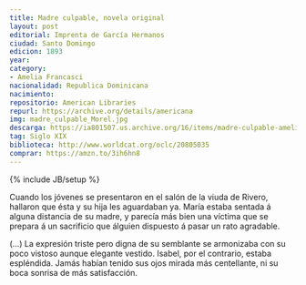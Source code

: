 ```yaml
---
title: Madre culpable, novela original
layout: post
editorial: Imprenta de García Hermanos
ciudad: Santo Domingo
edicion: 1893
year: 
category:
- Amelia Francasci
nacionalidad: Republica Dominicana
nacimiento: 
repositorio: American Libraries
repurl: https://archive.org/details/americana
img: madre_culpable_Morel.jpg
descarga: https://ia801507.us.archive.org/16/items/madre-culpable-amelia-francasci/Madre%20culpable%20-%20Amelia%20Francasci.pdf
tag: Siglo XIX
biblioteca: http://www.worldcat.org/oclc/20805035
comprar: https://amzn.to/3ih6hn8
---
```

{% include JB/setup %}
 
Cuando los jóvenes se presentaron en el salón de la viuda de Rivero, hallaron que ésta y su hija les aguardaban ya. María estaba sentada á alguna distancia de su madre, y parecía más bien una víctima que se prepara á un sacrificio que álguien dispuesto á pasar un rato agradable. 

(...) 
La expresión triste pero digna de su semblante se armonizaba con su poco vistoso aunque elegante vestido. Isabel, por el contrario, estaba espléndida. Jamás habían tenido sus ojos mirada más centellante, ni su boca sonrisa de más satisfacción.
